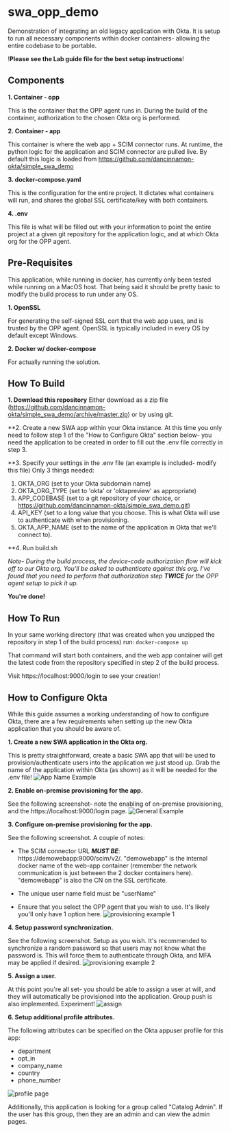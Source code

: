 # swa_opp_demo
Demonstration of integrating an old legacy application with Okta.  It is setup to run all necessary components within docker containers- allowing the entire codebase to be portable.

!**Please see the Lab guide file for the best setup instructions**!

## Components
**1. Container - opp**

   This is the container that the OPP agent runs in.  During the build of the container, authorization to the chosen Okta org is performed.
   
**2. Container - app**

   This container is where the web app + SCIM connector runs.  At runtime, the python logic for the application and SCIM connector are pulled live. By default this logic is loaded from https://github.com/dancinnamon-okta/simple_swa_demo
   
**3. docker-compose.yaml**

   This is the configuration for the entire project.  It dictates what containers will run, and shares the global SSL certificate/key with both containers.
   
**4. .env**

   This file is what will be filled out with your information to point the entire project at a given git repository for the application logic, and at which Okta org for the OPP agent.

## Pre-Requisites
This application, while running in docker, has currently only been tested while running on a MacOS host.  That being said it should be pretty basic to modify the build process to run under any OS.

**1. OpenSSL**

   For generating the self-signed SSL cert that the web app uses, and is trusted by the OPP agent.  OpenSSL is typically included in every OS by default except Windows.
   
**2. Docker w/ docker-compose**

   For actually running the solution.

## How To Build

**1. Download this repository**
    Either download as a zip file (https://github.com/dancinnamon-okta/simple_swa_demo/archive/master.zip) or by using git.

**2. Create a new SWA app within your Okta instance.  At this time you only need to follow step 1 of the "How to Configure Okta" section below- you need the application to be created in order to fill out the .env file correctly in step 3.

**3. Specify your settings in the .env file (an example is included- modify this file)
   Only 3 things needed:
   1. OKTA_ORG (set to your Okta subdomain name)
   2. OKTA_ORG_TYPE (set to 'okta' or 'oktapreview' as appropriate)
   3. APP_CODEBASE (set to a git repository of your choice, or https://github.com/dancinnamon-okta/simple_swa_demo.git)
   4. API_KEY (set to a long value that you choose. This is what Okta will use to authenticate with when provisioning.
   5. OKTA_APP_NAME (set to the name of the application in Okta that we'll connect to).
   
**4. Run build.sh

*Note- During the build process, the device-code authorization flow will kick off to our Okta org.  You'll be asked to authenticate against this org.  I've found that you need to perform that authorization step **TWICE** for the OPP agent setup to pick it up.*

**You're done!**

## How To Run
In your same working directory (that was created when you unzipped the repository in step 1 of the build process) run:
`docker-compose up`

That command will start both containers, and the web app container will get the latest code from the repository specified in step 2 of the build process.

Visit https://localhost:9000/login to see your creation!

## How to Configure Okta
While this guide assumes a working understanding of how to configure Okta, there are a few requirements when setting up the new Okta application that you should be aware of.

**1. Create a new SWA application in the Okta org.**

This is pretty straightforward, create a basic SWA app that will be used to provision/authenticate users into the application we just stood up.  Grab the name of the application within Okta (as shown) as it will be needed for the .env file!
![App Name Example](https://github.com/dancinnamon-okta/swa_opp_demo/blob/master/readme_images/swa_app_name.jpg "Example of obtaining the app name")


**2. Enable on-premise provisioning for the app.**

See the following screenshot- note the enabling of on-premise provisioning, and the https://localhost:9000/login page.
![General Example](https://github.com/dancinnamon-okta/swa_opp_demo/blob/master/readme_images/swa_app_general.jpg "Example general tab")

**3. Configure on-premise provisioning for the app.**

See the following screenshot.  A couple of notes:
* The SCIM connector URL ***MUST BE***: https://demowebapp:9000/scim/v2/. "demowebapp" is the internal docker name of the web-app container (remember the network communication is just between the 2 docker containers here).  "demowebapp" is also the CN on the SSL certificate.

* The unique user name field must be "userName"

* Ensure that you select the OPP agent that you wish to use.  It's likely you'll only have 1 option here.
![provisioning example 1](https://github.com/dancinnamon-okta/swa_opp_demo/blob/master/readme_images/swa_app_provisioning.jpg "Example provisioning tab")

**4. Setup password synchronization.**

See the following screenshot.  Setup as you wish.  It's recommended to synchronize a random password so that users may not know what the password is.  This will force them to authenticate through Okta, and MFA may be applied if desired.
![provisioning example 2](https://github.com/dancinnamon-okta/swa_opp_demo/blob/master/readme_images/swa_app_provisioning2.jpg "Example provisioning tab 2")

**5. Assign a user.**

At this point you're all set- you should be able to assign a user at will, and they will automatically be provisioned into the application.  Group push is also implemented.  Experiment!
![assign](https://github.com/dancinnamon-okta/swa_opp_demo/blob/master/readme_images/swa_app_assignments.jpg "Example assignments tab")

**6. Setup additional profile attributes.**

The following attributes can be specified on the Okta appuser profile for this app:
- department
- opt_in
- company_name
- country
- phone_number

![profile page](https://github.com/dancinnamon-okta/swa_opp_demo/blob/master/readme_images/swa_app_profile.jpg "Example profile")

Additionally, this application is looking for a group called "Catalog Admin".  If the user has this group, then they are an admin and can view the admin pages.
